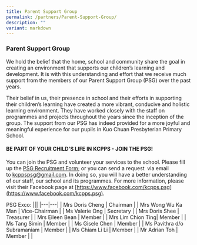 ```yaml
---
title: Parent Support Group
permalink: /partners/Parent-Support-Group/
description: ""
variant: markdown
---
```

### **Parent Support Group**

We hold the belief that the home, school and community share the goal in creating an environment that supports our children’s learning and development. It is with this understanding and effort that we receive much support from the members of our Parent Support Group (PSG) over the past years.

Their belief in us, their presence in school and their efforts in supporting their children’s learning have created a more vibrant, conducive and holistic learning environment. They have worked closely with the staff on programmes and projects throughout the years since the inception of the group. The support from our PSG has indeed provided for a more joyful and meaningful experience for our pupils in Kuo Chuan Presbyterian Primary School.

#### **BE PART OF YOUR CHILD'S LIFE IN KCPPS - JOIN THE PSG!**



You can join the PSG and volunteer your services to the school. Please fill up the [PSG Recruitment Form](https://docs.google.com/forms/d/e/1FAIpQLSfL5d9oGktp-xyzOYuRD5nS6gy9uaCE4nnSwxI9eOYbWtrkSg/viewform); or you can send a request &nbsp;via email to&nbsp;[kcppspsg@gmail.com](mailto:kcppspsg@gmail.com). In doing so, you will have a better understanding of our staff, our school and its programmes. For more information, please visit their Facebook page at&nbsp;[https://www.facebook.com/kcpps.psg](https://www.facebook.com/kcpps.psg).

  

PSG Exco:
|||
|---|---|
| Mrs Doris Cheng | Chairman |
| Mrs Wong Wu Ka Man | Vice-Chairman |
| Ms Valerie Ong | Secretary |
| Mrs Doris Shee | Treasurer  |
| Mrs Eileen Bean  | Member |
| Mrs Lim Chion Ting| Member  |
| Ms Tang Simin | Member |
| Ms Gisele Chen | Member |
| Ms Pavithra d/o Subramaniam | Member |
| Ms Chiam Li Li | Member |
| Mr Adrian Toh | Member |
|